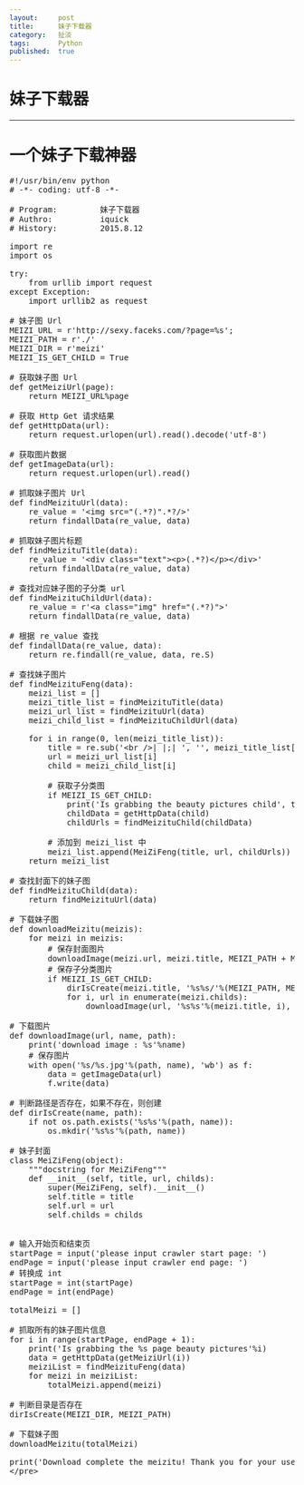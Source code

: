 ```yaml
---
layout:		post
title:		妹子下载器
category:	扯淡
tags:		Python
published:	true
---
```

# 妹子下载器
---

# 一个妹子下载神器

<!--break-->

<pre class="prettyprint linenums">
#!/usr/bin/env python
# -*- coding: utf-8 -*- 

# Program:         妹子下载器
# Authro:          iquick
# History:         2015.8.12

import re
import os

try:
	from urllib import request
except Exception:
	import urllib2 as request

# 妹子图 Url
MEIZI_URL = r'http://sexy.faceks.com/?page=%s';
MEIZI_PATH = r'./'
MEIZI_DIR = r'meizi'
MEIZI_IS_GET_CHILD = True

# 获取妹子图 Url
def getMeiziUrl(page):
	return MEIZI_URL%page

# 获取 Http Get 请求结果
def getHttpData(url):
	return request.urlopen(url).read().decode('utf-8')

# 获取图片数据
def getImageData(url):
	return request.urlopen(url).read()

# 抓取妹子图片 Url
def findMeizituUrl(data):
	re_value = '&lt;img src="(.*?)".*?/>'
	return findallData(re_value, data)

# 抓取妹子图片标题
def findMeizituTitle(data):
	re_value = '&lt;div class="text">&lt;p>(.*?)&lt;/p>&lt;/div>'
	return findallData(re_value, data)

# 查找对应妹子图的子分类 url
def findMeizituChildUrl(data):
	re_value = r'&lt;a class="img" href="(.*?)">'
	return findallData(re_value, data)

# 根据 re_value 查找
def findallData(re_value, data):
	return re.findall(re_value, data, re.S)

# 查找妹子图片
def findMeizituFeng(data):
	meizi_list = []
	meizi_title_list = findMeizituTitle(data)
	meizi_url_list = findMeizituUrl(data)
	meizi_child_list = findMeizituChildUrl(data)

	for i in range(0, len(meizi_title_list)):
		title = re.sub('&lt;br />|&nbsp|;| ', '', meizi_title_list[i])
		url = meizi_url_list[i]
		child = meizi_child_list[i]

		# 获取子分类图
		if MEIZI_IS_GET_CHILD:
			print('Is grabbing the beauty pictures child', title)
			childData = getHttpData(child)
			childUrls = findMeizituChild(childData)

		# 添加到 meizi_list 中
		meizi_list.append(MeiZiFeng(title, url, childUrls))
	return meizi_list

# 查找封面下的妹子图
def findMeizituChild(data):
	return findMeizituUrl(data)

# 下载妹子图
def downloadMeizitu(meizis):
	for meizi in meizis:
		# 保存封面图片
		downloadImage(meizi.url, meizi.title, MEIZI_PATH + MEIZI_DIR)
		# 保存子分类图片
		if MEIZI_IS_GET_CHILD:
			dirIsCreate(meizi.title, '%s%s/'%(MEIZI_PATH, MEIZI_DIR))
			for i, url in enumerate(meizi.childs):
				downloadImage(url, '%s%s'%(meizi.title, i), '%s%s/%s'%(MEIZI_PATH, MEIZI_DIR, meizi.title))

# 下载图片
def downloadImage(url, name, path):
	print('download image : %s'%name)
	# 保存图片
	with open('%s/%s.jpg'%(path, name), 'wb') as f:
		data = getImageData(url)
		f.write(data)
	
# 判断路径是否存在，如果不存在，则创建
def dirIsCreate(name, path):
	if not os.path.exists('%s%s'%(path, name)):
		os.mkdir('%s%s'%(path, name))

# 妹子封面
class MeiZiFeng(object):
	"""docstring for MeiZiFeng"""
	def __init__(self, title, url, childs):
		super(MeiZiFeng, self).__init__()
		self.title = title
		self.url = url
		self.childs = childs


# 输入开始页和结束页
startPage = input('please input crawler start page: ')
endPage = input('please input crawler end page: ')
# 转换成 int 
startPage = int(startPage)
endPage = int(endPage)

totalMeizi = []

# 抓取所有的妹子图片信息
for i in range(startPage, endPage + 1):
	print('Is grabbing the %s page beauty pictures'%i)
	data = getHttpData(getMeiziUrl(i))
	meiziList = findMeizituFeng(data)
	for meizi in meiziList:
		totalMeizi.append(meizi)

# 判断目录是否存在
dirIsCreate(MEIZI_DIR, MEIZI_PATH)

# 下载妹子图
downloadMeizitu(totalMeizi)

print('Download complete the meizitu! Thank you for your use.')
&lt;/pre>